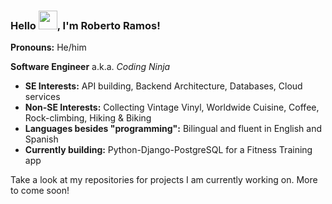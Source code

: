 ### Hello <img src="https://raw.githubusercontent.com/MartinHeinz/MartinHeinz/master/wave.gif" width="30px">, I'm Roberto Ramos!

<p><strong>Pronouns:</strong> He/him
<p><strong>Software Engineer</strong> a.k.a. <i>Coding Ninja</i>

* <strong>SE Interests:</strong> API building, Backend Architecture, Databases, Cloud services
* <strong>Non-SE Interests:</strong> Collecting Vintage Vinyl, Worldwide Cuisine, Coffee, Rock-climbing, Hiking & Biking
* <strong>Languages besides "programming":</strong> Bilingual and fluent in English and Spanish 
* <strong>Currently building:</strong> Python-Django-PostgreSQL for a Fitness Training app
  
Take a look at my repositories for projects I am currently working on. More to come soon!

